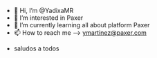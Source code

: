 - 👋 Hi, I’m @YadixaMR
- 👀 I’m interested in Paxer
- 🌱 I’m currently learning all about platform Paxer
- 📫 How to reach me --> ymartinez@paxer.com

<!---
YadixaMR/YadixaMR is a ✨ special ✨ repository because its `README.md` (this file) appears on your GitHub profile.
You can click the Preview link to take a look at your changes.
--->

- saludos a todos
<!---
Esto es un ejemplo de lo que no se muestra
--->

